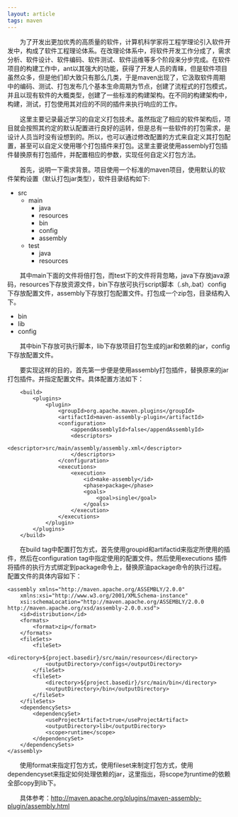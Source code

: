 ```yaml
---
layout: article
tags: maven
---
```

&emsp;&emsp;为了开发出更加优秀的高质量的软件，计算机科学家将工程学理论引入软件开发中，构成了软件工程理论体系。在改理论体系中，将软件开发工作分成了，需求分析、软件设计、软件编码、软件测试、软件运维等多个阶段来分步完成。在软件项目的构建工作中，ant以其强大的功能，获得了开发人员的青睐，但是软件项目虽然众多，但是他们却大致只有那么几类，于是maven出现了，它汲取软件周期中的编码、测试、打包发布几个基本生命周期为节点，创建了流程式的打包模式，并且以现有软件的大概类型，创建了一些标准的构建架构。在不同的构建架构中，构建，测试，打包使用其对应的不同的插件来执行响应的工作。

&emsp;&emsp;这里主要记录最近学习的自定义打包技术。虽然指定了相应的软件架构后，项目就会按照其约定的默认配置进行良好的运转，但是总有一些软件的打包需求，是设计人员当时没有设想到的。所以，也可以通过修改配置的方式来自定义其打包配置，甚至可以自定义使用哪个打包插件来打包。这里主要说使用assembly打包插件替换原有打包插件，并配置相应的参数，实现任何自定义打包方法。

&emsp;&emsp;首先，说明一下需求背景。项目使用一个标准的maven项目，使用默认的软件架构设置（默认打包jar类型），软件目录结构如下:

 + src
    + main
        + java
        + resources
        + bin
        + config
        + assembly
    + test
        + java
        + resources

&emsp;&emsp;其中main下面的文件将倍打包，而test下的文件将背忽略，java下存放java源码，resources下存放资源文件，bin下存放可执行script脚本（.sh,.bat）config下存放配置文件，assembly下存放打包配置文件。打包成一个zip包，目录结构入下。

+ bin
+ lib
+ config

&emsp;&emsp;其中bin下存放可执行脚本，lib下存放项目打包生成的jar和依赖的jar，config下存放配置文件。

&emsp;&emsp;要实现这样的目的，首先第一步便是使用assembly打包插件，替换原来的jar打包插件。并指定配置文件。具体配置方法如下：

```
    <build>
		<plugins>
			<plugin>
				<groupId>org.apache.maven.plugins</groupId>
				<artifactId>maven-assembly-plugin</artifactId>
				<configuration>
					<appendAssemblyId>false</appendAssemblyId>
					<descriptors>
						<descriptor>src/main/assembly/assembly.xml</descriptor>
					</descriptors>
				</configuration>
				<executions>
					<execution>
						<id>make-assembly</id>
						<phase>package</phase>
						<goals>
							<goal>single</goal>
						</goals>
					</execution>
				</executions>
			</plugin>
		</plugins>
	</build>
```
&emsp;&emsp;在build tag中配置打包方式，首先使用groupid和artifactid来指定所使用的插件，然后在configuration tag中指定使用的配置文件。然后使用executions 插件将插件的执行方式绑定到package命令上，替换原油package命令的执行过程。配置文件的具体内容如下：

```
<assembly xmlns="http://maven.apache.org/ASSEMBLY/2.0.0"
	xmlns:xsi="http://www.w3.org/2001/XMLSchema-instance"
	xsi:schemaLocation="http://maven.apache.org/ASSEMBLY/2.0.0 http://maven.apache.org/xsd/assembly-2.0.0.xsd">
	<id>distribution</id>
	<formats>
		<format>zip</format>
	</formats>
	<fileSets>
		<fileSet>
			<directory>${project.basedir}/src/main/resources</directory>
			<outputDirectory>/configs</outputDirectory>
		</fileSet>
		<fileSet>
			<directory>${project.basedir}/src/main/bin</directory>
			<outputDirectory>/bin</outputDirectory>
		</fileSet>
	</fileSets>
	<dependencySets>
		<dependencySet>
			<useProjectArtifact>true</useProjectArtifact>
			<outputDirectory>lib</outputDirectory>
			<scope>runtime</scope>
		</dependencySet>
	</dependencySets>
</assembly>
```
&emsp;&emsp;使用format来指定打包方式，使用fileset来制定打包方式，使用dependencyset来指定如何处理依赖的jar，这里指出，将scope为runtime的依赖全部copy到lib下。

&emsp;&emsp;具体参考：http://maven.apache.org/plugins/maven-assembly-plugin/assembly.html

